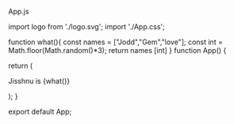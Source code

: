 App.js

import logo from './logo.svg';
import './App.css';

function what(){
  const names = ["Jodd","Gem","love"];
  const int = Math.floor(Math.random()*3);
  return names [int]
}
function App() {

  return (
    <div>
          <p>Jisshnu is {what()}</p>
    </div>
  );
}

export default App;
